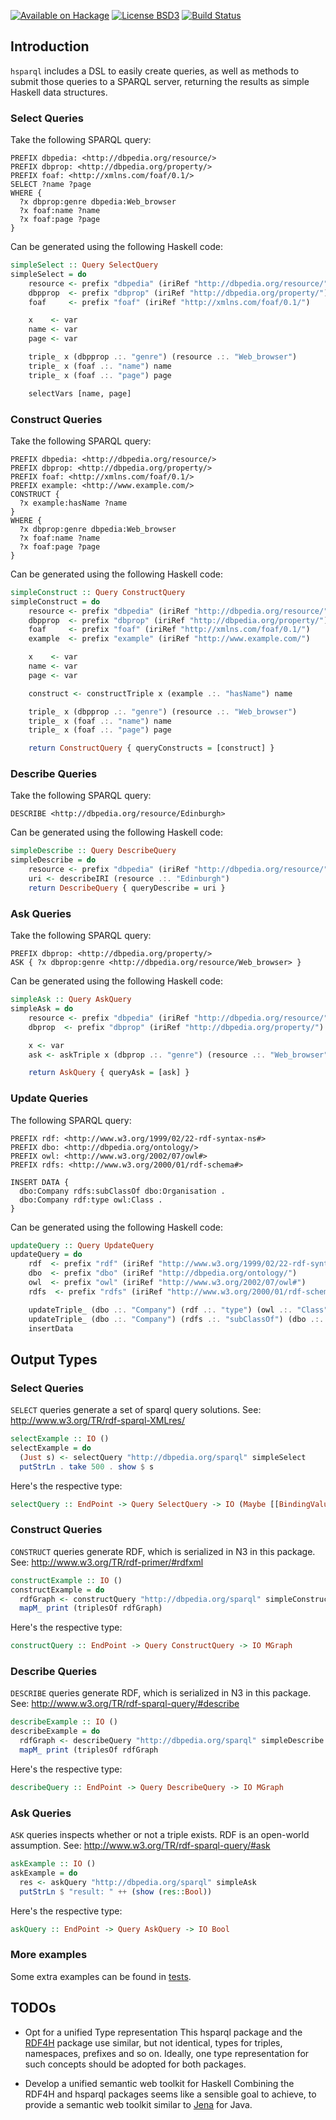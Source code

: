 
[![Available on Hackage][badge-hackage]][hackage]
[![License BSD3][badge-license]][license]
[![Build Status][badge-travis]][travis]

[badge-travis]: https://travis-ci.org/robstewart57/hsparql.png?branch=master
[travis]: https://travis-ci.org/robstewart57/hsparql
[badge-hackage]: https://img.shields.io/hackage/v/hsparql.svg
[hackage]: http://hackage.haskell.org/package/hsparql
[badge-license]: https://img.shields.io/badge/license-BSD3-green.svg?dummy
[license]: https://github.com/robstewart57/hsparql/blob/master/LICENSE

## Introduction

`hsparql` includes a DSL to easily create queries, as well as methods to
submit those queries to a SPARQL server, returning the results as
simple Haskell data structures.

### Select Queries

Take the following SPARQL query:

```sparql
PREFIX dbpedia: <http://dbpedia.org/resource/>
PREFIX dbprop: <http://dbpedia.org/property/>
PREFIX foaf: <http://xmlns.com/foaf/0.1/>
SELECT ?name ?page
WHERE {
  ?x dbprop:genre dbpedia:Web_browser
  ?x foaf:name ?name
  ?x foaf:page ?page
}
```

Can be generated using the following Haskell code:

```haskell
simpleSelect :: Query SelectQuery
simpleSelect = do
    resource <- prefix "dbpedia" (iriRef "http://dbpedia.org/resource/")
    dbpprop  <- prefix "dbprop" (iriRef "http://dbpedia.org/property/")
    foaf     <- prefix "foaf" (iriRef "http://xmlns.com/foaf/0.1/")

    x    <- var
    name <- var
    page <- var

    triple_ x (dbpprop .:. "genre") (resource .:. "Web_browser")
    triple_ x (foaf .:. "name") name
    triple_ x (foaf .:. "page") page

    selectVars [name, page]
```


### Construct Queries

Take the following SPARQL query:

```sparql
PREFIX dbpedia: <http://dbpedia.org/resource/>
PREFIX dbprop: <http://dbpedia.org/property/>
PREFIX foaf: <http://xmlns.com/foaf/0.1/>
PREFIX example: <http://www.example.com/>
CONSTRUCT {
  ?x example:hasName ?name
}
WHERE {
  ?x dbprop:genre dbpedia:Web_browser
  ?x foaf:name ?name
  ?x foaf:page ?page
}
```

Can be generated using the following Haskell code:

```haskell
simpleConstruct :: Query ConstructQuery
simpleConstruct = do
    resource <- prefix "dbpedia" (iriRef "http://dbpedia.org/resource/")
    dbpprop  <- prefix "dbprop" (iriRef "http://dbpedia.org/property/")
    foaf     <- prefix "foaf" (iriRef "http://xmlns.com/foaf/0.1/")
    example  <- prefix "example" (iriRef "http://www.example.com/")

    x    <- var
    name <- var
    page <- var

    construct <- constructTriple x (example .:. "hasName") name

    triple_ x (dbpprop .:. "genre") (resource .:. "Web_browser")
    triple_ x (foaf .:. "name") name
    triple_ x (foaf .:. "page") page

    return ConstructQuery { queryConstructs = [construct] }
```

### Describe Queries

Take the following SPARQL query:

```sparql
DESCRIBE <http://dbpedia.org/resource/Edinburgh>
```

Can be generated using the following Haskell code:

```haskell
simpleDescribe :: Query DescribeQuery
simpleDescribe = do
    resource <- prefix "dbpedia" (iriRef "http://dbpedia.org/resource/")
    uri <- describeIRI (resource .:. "Edinburgh")
    return DescribeQuery { queryDescribe = uri }
```

### Ask Queries

Take the following SPARQL query:

```sparql
PREFIX dbprop: <http://dbpedia.org/property/>
ASK { ?x dbprop:genre <http://dbpedia.org/resource/Web_browser> }
```

Can be generated using the following Haskell code:

```haskell
simpleAsk :: Query AskQuery
simpleAsk = do
    resource <- prefix "dbpedia" (iriRef "http://dbpedia.org/resource/")
    dbprop  <- prefix "dbprop" (iriRef "http://dbpedia.org/property/")

    x <- var
    ask <- askTriple x (dbprop .:. "genre") (resource .:. "Web_browser")

    return AskQuery { queryAsk = [ask] }
```

### Update Queries

The following SPARQL query:

```sparql
PREFIX rdf: <http://www.w3.org/1999/02/22-rdf-syntax-ns#>
PREFIX dbo: <http://dbpedia.org/ontology/>
PREFIX owl: <http://www.w3.org/2002/07/owl#>
PREFIX rdfs: <http://www.w3.org/2000/01/rdf-schema#>

INSERT DATA {
  dbo:Company rdfs:subClassOf dbo:Organisation .
  dbo:Company rdf:type owl:Class .
}
```

Can be generated using the following Haskell code:

```haskell
updateQuery :: Query UpdateQuery
updateQuery = do
    rdf  <- prefix "rdf" (iriRef "http://www.w3.org/1999/02/22-rdf-syntax-ns#")
    dbo  <- prefix "dbo" (iriRef "http://dbpedia.org/ontology/")
    owl  <- prefix "owl" (iriRef "http://www.w3.org/2002/07/owl#")
    rdfs  <- prefix "rdfs" (iriRef "http://www.w3.org/2000/01/rdf-schema#")

    updateTriple_ (dbo .:. "Company") (rdf .:. "type") (owl .:. "Class")
    updateTriple_ (dbo .:. "Company") (rdfs .:. "subClassOf") (dbo .:. "Organisation")
    insertData
```

## Output Types

### Select Queries

`SELECT` queries generate a set of sparql query solutions. See:
http://www.w3.org/TR/rdf-sparql-XMLres/

```haskell
selectExample :: IO ()
selectExample = do
  (Just s) <- selectQuery "http://dbpedia.org/sparql" simpleSelect
  putStrLn . take 500 . show $ s
```


Here's the respective type:

```haskell
selectQuery :: EndPoint -> Query SelectQuery -> IO (Maybe [[BindingValue]])
```


### Construct Queries

`CONSTRUCT` queries generate RDF, which is serialized in N3 in this
package. See: http://www.w3.org/TR/rdf-primer/#rdfxml

```haskell
constructExample :: IO ()
constructExample = do
  rdfGraph <- constructQuery "http://dbpedia.org/sparql" simpleConstruct
  mapM_ print (triplesOf rdfGraph)
```

Here's the respective type:

```haskell
constructQuery :: EndPoint -> Query ConstructQuery -> IO MGraph
```

### Describe Queries

`DESCRIBE` queries generate RDF, which is serialized in N3 in this
package. See: http://www.w3.org/TR/rdf-sparql-query/#describe

```haskell
describeExample :: IO ()
describeExample = do
  rdfGraph <- describeQuery "http://dbpedia.org/sparql" simpleDescribe
  mapM_ print (triplesOf rdfGraph
```

Here's the respective type:

```haskell
describeQuery :: EndPoint -> Query DescribeQuery -> IO MGraph
```

### Ask Queries

`ASK` queries inspects whether or not a triple exists. RDF is an
open-world assumption. See: http://www.w3.org/TR/rdf-sparql-query/#ask

```haskell
askExample :: IO ()
askExample = do
  res <- askQuery "http://dbpedia.org/sparql" simpleAsk
  putStrLn $ "result: " ++ (show (res::Bool))
```

Here's the respective type:

```haskell
askQuery :: EndPoint -> Query AskQuery -> IO Bool
```

### More examples

Some extra examples can be found in [tests](tests/Database/HSparql/QueryGeneratorTest.hs).

## TODOs

- Opt for a unified Type representation
  This hsparql package and the [RDF4H][1] package use similar, but not
  identical, types for triples, namespaces, prefixes and so on. Ideally,
  one type representation for such concepts should be adopted for both packages.

- Develop a unified semantic web toolkit for Haskell
  Combining the RDF4H and hsparql packages seems like a sensible goal to
  achieve, to provide a semantic web toolkit similar to [Jena][2] for Java.


[1]: https://github.com/robstewart57/rdf4h
[2]: http://incubator.apache.org/jena/
